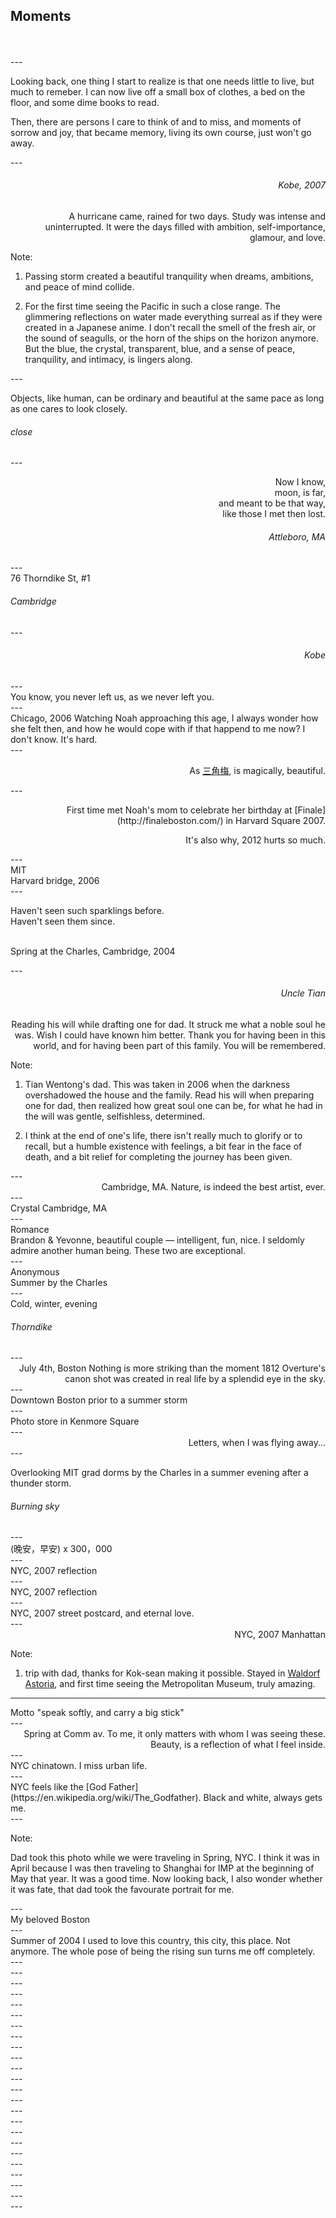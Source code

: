<section class="row mywhite"
         data-background="images/dsc_7768.jpg">
  <h1 align="left">
    Moments
  </h1>
  <br><br>
</section>
---
<div align="left">
  <p>
    Looking back, one thing I start to realize is that one
    needs little to live, but much to remeber. I can now
    live off a small box of clothes, a bed on the floor, and
    some dime books to read.
  </p>
  <p>
    Then, there are persons I care to think of and to miss,
    and moments of sorrow and joy, that became memory,
    living its own course, just won't go away.
  </p>
</div>
---
<section class="row"
         data-background="images/dsc_1769878.jpg">
  <h6 align="right"
      class="col offset-s8 s4">
    Kobe, 2007
  </h6>

  <p align="right">
    A hurricane came, rained for two days. Study
    was intense and uninterrupted. It were the days filled with
    ambition, self-importance, glamour, and love.
  </p>

Note:

1. Passing storm created a beautiful tranquility when dreams,
   ambitions, and peace of mind collide.

2. For the first time seeing
   the Pacific in such a close range. The glimmering reflections on
   water made everything surreal as if they were created in a Japanese
   anime. I don't recall the smell of the fresh air, or the sound of
   seagulls, or the horn of the ships on the horizon anymore. But the
   blue, the crystal, transparent, blue, and a sense of peace,
   tranquility, and intimacy, is lingers along.
</section>
---
<section data-background="images/dsc_6715.jpg"
         class="row mywhite">
  <div align="left"
       class="col l4 m6 s12">
    <p>
      Objects, like human, can be ordinary and beautiful
      at the same pace as long as one cares to look closely.
    </p>
    <h6>close</h6>
  </div>
</section>
---
<section data-background="images/dsc_6839.jpg"
         class="row mywhite">
  <div align="right"
       class="col offset-s6 s6">
    <p>
      Now I know, <br>
      moon, is far,<br>
      and meant to be that way,<br>
      like those I met then lost.</br>
    </p>
    <h6>Attleboro, MA</h6>
  </div>
</section>
---
<section data-background="images/dsc_7814.jpg"
         class="row">
  <div class="mybottom">
    76 Thorndike St, #1
    <h6>Cambridge</h6>
  </div>
</section>
---
<section data-background="images/dsc_8190.jpg">
  <h6 align="right" class="mytop">
    Kobe
  </h6>
</section>
---
<section data-background="images/dsc_4640.jpg"
         class="row mywhite">
  <div align="left"
       class="col s3">
    You know,
    you never left us,
    as we never left you.
  </div>
</section>
---
<section data-background="images/DSC_8495.jpg"
         class="row myhighlight">
  <div align="left"
       class="col s4">
    <span class="mywhite">
      Chicago, 2006
    </span>
      Watching Noah approaching this age, I always wonder how she
      felt then, and how he would cope with if that happend to me
      now? I don't know. It's hard.
  </div>
</section>
---
<section data-background="images/DSC_4042.jpg"
         class="row mywhite">
  <div align="right"
       class="col offset-s8 s4 mybottom">
    <p>
      As
      <a href="https://en.wikipedia.org/wiki/Bougainvillea">
        三角梅</a>, is magically, beautiful.
    </p>
  </div>
</section>
---
<section data-background="images/DSC_6630.jpg"
         class="row mywhite">
  <div align="right"
       class="col offset-s8 s4 mytop">
    <p>
      First time met Noah's mom to celebrate her birthday
      at [Finale](http://finaleboston.com/) in
      Harvard Square 2007.
    </p>
    <p>
      It's also why, 2012 hurts so much.
    </p>
  </div>
</section>
---
<section data-background="images/dsc_5789_001.jpg"
         class="row mywhite">
  <div class="mybottom">
    MIT<br>
    Harvard bridge, 2006
  </div>
</section>
---
<section data-background="images/dsc_4004.jpg"
         class="row myhighlight">
  <div align="left"
       class="col s3 mytop">
    <p>
    Haven't seen such sparklings before.<br>
    Haven't seen them since.<br><br>
    </p>
    <p>
      Spring at the Charles, Cambridge, 2004
    </p>
  </div>
</section>
---
<section class="row mywhite"
         data-background="images/DSC_8407.jpg">
  <div align="right"
       class="col offset-s8 s4 mybottom">
    <h6>Uncle Tian</h6>
    Reading his will while drafting one for dad. It struck
    me what a noble soul he was. Wish I could have known him
    better. Thank you for having been in this world, and for
    having been part of this family. You will be remembered.
  </div>

Note:

1. Tian Wentong's dad. This was taken in 2006 when the darkness
   overshadowed the house and the family. Read his will when
   preparing one for dad, then realized how great soul one can be,
   for what he had in the will was gentle, selfishless,
   determined.

2. I think at the end of one's life, there isn't really much to
   glorify or to recall, but a humble existence with feelings, a bit
   fear in the face of death, and a bit relief for completing the
   journey has been given.
</section>
---
<section data-background="images/dsc_3302.jpg"
         class="row">
  <div align="right"
       class="col offset-s9 s3 mytop">
    <span class="myhighlight">Cambridge, MA.</span>
      Nature, is indeed the best artist, ever.
  </div>
</section>
---
<section data-background="images/DSC_1238988.jpg">
  <div align="left">
    <span class="myhighlight">Crystal</span>
    Cambridge, MA
  </div>
</section>
---
<section data-background="images/dsc_2900.jpg"
         class="row mywhite">
  <div align="left"
       class="col offset-s8 s4 mytop">
    <span class="myhighlight">Romance</span><br>
    Brandon & Yevonne, beautiful couple &mdash; intelligent, fun,
    nice. I seldomly admire another human being. These two are
    exceptional.
  </div>
</section>
---
<section data-background="images/DSC_2006.jpg"
         class="row mywhite">
  <div align="left"
       class="mybottom">
    <span class="myhighlight">Anonymous</span>
    <br>
    Summer by the Charles
  </div>
</section>
---
<section data-background="images/dsc_6966.jpg"
         class="row mywhite">
  <div class="col offset-s8 s4 mybottom">
    Cold, winter, evening
    <h6>Thorndike</h6>
  </p>
</section>
---
<section data-background="images/dsc_4573.jpg"
         class="row mywhite">
  <div align="right"
       class="col offset-s8 s4">
    <span class="myhighlight">July 4th, Boston</span>
    Nothing is more striking than the moment
    1812 Overture's canon shot was created
    in real life by a splendid eye in the sky.
  </div>
</section>
---
<section data-background="images/dsc_5188.jpg"
         class="row mywhite">
  <div align="left"
       class="col offset-s9 s3 mytop">
    <span class="myhighlight">Downtown Boston</span>
     prior to a summer storm
  </div>
</section>
---
<section data-background="images/dsc_7218.jpg"
         class="row mywhite">
  <div align="left"
       class="mybottom">
    <span class="myhighlight">
      Photo store in
    </span>
      Kenmore Square
  </div>
</section>
---
<section data-background="images/dsc_7944.jpg"
         class="row">
  <div align="right"
       class="col offset-s8 s4 mybottom">
    <i class="fa fa-envelope-open-o myhighlight"></i>
    Letters, when I was flying away...
  </div>
</section>
---
<section data-background="images/dsc_2039.jpg"
         class="row mywhite">
  <div align="left"
       class="col offset-s8 s4 mytop">
    <p>
      Overlooking MIT grad dorms
      by the Charles in a summer evening after a thunder storm.
    </p>
    <h6>Burning sky</h6>
  </div>
</section>
---
<section data-background="images/dsc_4079.jpg"
         class="row mywhite">
  <div align="left"
       class="mytop">
    (晚安，早安) x <span class="myhighlight">300，000</span
  </div>
</section>
---
<section data-background="images/dsc_2517.jpg"
         class="row mywhite">
  <div class="col s4">
    <span class="myhighlight">NYC, 2007</span>
    reflection
  </div>
</section>
---
<section data-background="images/dsc_2620.jpg"
         class="row mywhite">
  <div class="mytop">
    <span class="myhighlight">NYC, 2007</span>
    reflection
  </div>
</section>
---
<section data-background="images/dsc_2715.jpg"
         class="row mywhite">
  <div align="left"
       class="col s2 mybottom">
    <span class="myhighlight">NYC, 2007</span>
    street postcard,
    and eternal love.
  </div>
</section>
---
<section data-background="images/dsc_2753.jpg"
         class="row mywhite">
  <div align="right"
       class="col offset-s6 s6 mytop">
    <span class="myhighlight">NYC, 2007</span>
    Manhattan
  </div>
</section>

Note:

1. trip with dad, thanks for Kok-sean
making it possible. Stayed in [Waldorf
Astoria](http://waldorfastoria3.hilton.com/en/hotels/new-york/waldorf-astoria-new-york-NYCWAWA/index.html), and first time
seeing the Metropolitan Museum, truly amazing.

---
<section data-background="images/dsc_5828.jpg"
         class="row mywhite">
  <div align="left"
       class="col s3 1mybottom">
    <span class="myhighlight">Motto</span>
    "speak softly, and carry a big stick"
  </div>
</section>
---
<section data-background="images/dsc_4364.jpg"
         class="row mywhite">
  <div align="right"
       class="col offset-s8 s4 mybottom">
    <span class="myhighlight">Spring</span>
    at Comm av. To me, it only matters
    with whom I was seeing these. Beauty,
    is a reflection of what I feel inside.
  </div>
</section>
---
<section data-background="images/DSC_3953.jpg"
         class="row mywhite">
  <div align="left"
       class="col s4 mytop">
    <span class="myhighlight">NYC</span>
    chinatown. I miss urban life.
  </div>
</section>
---
<section data-background="images/DSC_3621.jpg"
         class="row mywhite">
  <div align="left"
       class="col s4 mybottom">
    <span class="myhighlight">NYC</span>
    feels like the [God Father](https://en.wikipedia.org/wiki/The_Godfather).
    Black and white, always gets me.
  </div>
</section>
---
<section data-background="images/dsc_3500.jpg"
         class="row">

Note:

  Dad took this photo while we were traveling in Spring, NYC. I think
  it was in April because I was then traveling to Shanghai for IMP at the beginning of May that year. It was a good time. Now looking back, I also wonder whether
  it was fate, that dad took the favourate portrait for me.
</section>
---
<section data-background="images/dsc_3744209.jpg"
         class="row">
  <div class="col offset-s9 s3 mytop">
    My beloved <span class="myhighlight">Boston</span>
  </div>
</section>
---
<section data-background="images/dsc_7914.jpg"
         class="row mywhite">
  <div align="left"
       class="col s3 mytop">
    <span class="myhighlight">Summer of 2004</span>
    I used to love this country, this city,
    this place. Not anymore. The whole pose
    of being the rising sun turns me off completely.
  </div>
</section>
---
<section data-background="images/dsc_9362.jpg">
</section>
---
<section data-background="images/dsc_3427155.jpg">
</section>
---
<section data-background="images/dsc_7824.jpg">
</section>
---
<section data-background="images/dsc_0061.jpg">
</section>
---
<section data-background="images/dsc_3224603.jpg">
</section>
---
<section data-background="images/dsc_5874.jpg">
</section>
---
<section data-background="images/dsc_7878.jpg">
</section>
---
<section data-background="images/dsc_3232238.jpg">
</section>
---
<section data-background="images/dsc_7952.jpg">
</section>
---
<section data-background="images/dsc_1033.jpg">
</section>
---
<section data-background="images/dsc_8813.jpg">
</section>
---
<section data-background="images/dsc_0374.jpg">
</section>
---
<section data-background="images/DSC_1455811211753.JPG">
</section>
---
<section data-background="images/hands.jpg">
</section>
---
<section data-background="images/me%20and%20noah.jpg">
</section>
---
<section data-background="images/her.jpg">
</section>
---
<section data-background="images/DSC_0435.JPG">
</section>
---
<section data-background="images/dsc_5104.jpg">
</section>
---
<section data-background="images/dsc_2998.jpg">
</section>
---
<section data-background="images/dsc_2496.jpg">
</section>
---
<section data-background="images/DSC_0490.JPG">
</section>
---
<section data-background="images/DSC_0714.JPG">
</section>
---
<section data-background="images/DSC_7269.JPG">
</section>
---
<section data-background="images/IMG_20150701_142416.jpg">
</section>

